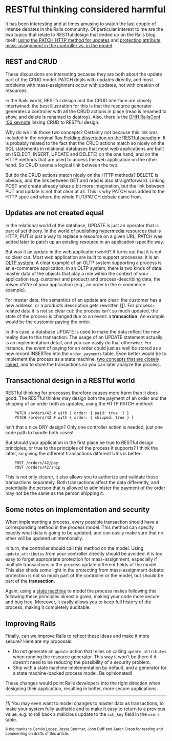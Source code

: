 # RESTful thinking considered harmful

It has been interesting and at times amusing to watch the last couple of intense debates in the Rails community. Of particular interest to me are the two topics that relate to RESTful design that ended up on the Rails blog itself: [using the PATCH HTTP method for updates](http://weblog.rubyonrails.org/2012/2/25/edge-rails-patch-is-the-new-primary-http-method-for-updates/) and [protecting attribute mass-assignment in the controller vs. in the model](http://weblog.rubyonrails.org/2012/3/21/strong-parameters/).

## REST and CRUD

These discussions are interesting because they are both about the update part of the CRUD model. PATCH deals with updates directly, and most problems with mass-assignment occur with updates, not with creation of resources. 

In the Rails world, RESTful design and the CRUD interface are closely intertwined: the best illustration for this is that the resource generator generates a controller with all the CRUD actions in place (read is renamed to show, and delete is renamed to destroy). Also, there is the [DHH RailsConf '06 keynote](http://www.scribemedia.org/2006/07/09/dhh/) linking CRUD to RESTful design.

Why do we link those two concepts? Certainly not because this link was included in the original [Roy Fielding dissertation on the RESTful paradigm](http://www.ics.uci.edu/~fielding/pubs/dissertation/rest_arch_style.htm). It is probably related to the fact that the CRUD actions match so nicely on the SQL statements in relational databases that most web applications are built on (SELECT, INSERT, UPDATE and DELETE) on the one hand, and on the HTTP methods that are used to access the web application on the other hand. So CRUD seems a logical link between the two.

But do the CRUD actions match nicely on the HTTP methods? DELETE is obvious, and the link between GET and read is also straightforward. Linking POST and create already takes a bit more imagination, but the link between PUT and update is not that clear at all. This is why PATCH was added to the HTTP spec and where the whole PUT/PATCH debate came from.

## Updates are not created equal

In the relational world of the database, UPDATE is just an operator that is part of set theory. In the world of publishing hypermedia resources that is HTTP, PUT is just a way to replace a resource on a given URL; PATCH was added later to patch up an existing resource in an application-specific way. 

But was it an update in the web application world? It turns out that it is not so clear cut. Most web application are built to support processes: it is an [OLTP system](http://en.wikipedia.org/wiki/Online_transaction_processing). A clear example of an OLTP system supporting a process is an e-commerce application. In an OLTP system, there is two kinds of data: master data of the objects that play a role within the context of your application (e.g. customer and product) and process-describing data, the *raison d'être* of your application (e.g., an order in the e-commerce example). 

For master data, the semantics of an update are clear: the customer has a new address, or a products description gets rewritten <a href="#restful-note-1">[1]</a>. For process-related data it is not so clear cut: the process isn't so much updated, the state of the process is changed due to an event: a **transaction**. An example would be the customer paying the order. 

In this case, a database UPDATE is used to make the data reflect the new reality due to this transaction. The usage of an UPDATE statement actually is an implementation detail, and you can easily do that otherwise. For instance, the event of paying for an order could just as well be stored as a new record INSERTed into the `order_payments` table. Even better would be to implement the process as a state machine, [two concepts that are closely linked](http://www.shopify.com/technology/3383012-why-developers-should-be-force-fed-state-machines), and to store the transactions so you can later analyze the process.

## Transactional design in a RESTful world

RESTful thinking for processes therefore causes more harm than it does good. The RESTful thinker may design both the payment of an order and the shipping of an order both as updates, using the HTTP PATCH method:

```
    PATCH /orders/42 # with { order: { paid: true  } }
    PATCH /orders/42 # with { order: { shipped: true } }
```

Isn't that a nice DRY design? Only one controller action is needed, just one code path to handle both cases! 

But should your application in the first place be true to RESTful design principles, or true to the principles of the process it supports? I think the latter, so giving the different transactions different URIs is better:

```
    POST /orders/42/pay
    POST /orders/42/ship
```

This is not only clearer, it also allows you to authorize and validate those transactions separately. Both transactions affect the data differently, and potentially the person that is allowed to administer the payment of the order may not be the same as the person shipping it.

## Some notes on implementation and security

When implementing a process, every possible transaction should have a corresponding method in the process model. This method can specify exactly what data is going to be updated, and can easily make sure that no other will be updated unintentionally. 

In turn, the controller should call this method on the model. Using `update_attributes` from your controller directly should be avoided: it is too easy to forget appropriate protection for mass-assignment, especially if  multiple transactions in the process update different fields of the model. This also sheds some light in the protecting from mass-assignment debate: protection is not so much part of the controller or the model, but should be part of the **transaction**.

Again, using a [state machine](https://github.com/pluginaweek/state_machine) to model the process makes following this following these principles almost a given, making your code more secure and bug free. Moreover, it easily allows you to keep full history of the process, making it completely auditable.

## Improving Rails

Finally, can we improve Rails to reflect these ideas and make it more secure? Here are my proposals:

- Do not generate an `update` action that relies on calling `update_attributes` when running the resource generator. This way it won't be there if it doesn't need to be reducing the possibility of a security problem. 
- Ship with a state machine implementation by default, and a generator for a state machine-backed process model. Be opinionated!

These changes would point Rails developers into the right direction when designing their application, resulting in better, more secure applications.


* * *

<a name="restful-note-1"></a>
*[1]* You may even want to model changes to master data as transactions, to make your system fully auditable and to make it easy to return to a previous value, e.g. to roll back a malicious update to the `ssh_key` field in the `users` table.

<small> A big thanks to Camilo Lopez, Jesse Storimer, John Duff and Aaron Olson for reading and commenting on drafts of this article. </small>


